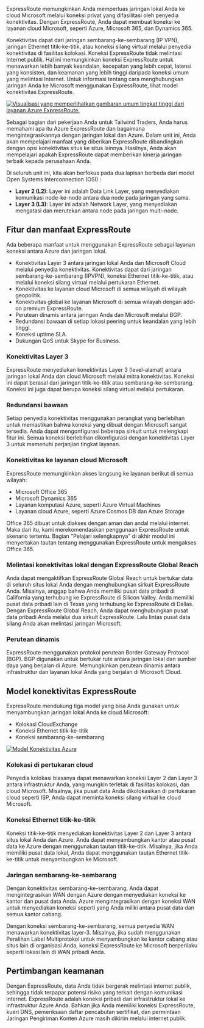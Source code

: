 ExpressRoute memungkinkan Anda memperluas jaringan lokal Anda ke cloud Microsoft melalui koneksi privat yang difasilitasi oleh penyedia konektivitas. Dengan ExpressRoute, Anda dapat membuat koneksi ke layanan cloud Microsoft, seperti Azure, Microsoft 365, dan Dynamics 365.

Konektivitas dapat dari jaringan sembarang-ke-sembarang (IP VPN), jaringan Ethernet titik-ke-titik, atau koneksi silang virtual melalui penyedia konektivitas di fasilitas kolokasi. Koneksi ExpressRoute tidak melintasi Internet publik. Hal ini memungkinkan koneksi ExpressRoute untuk menawarkan lebih banyak keandalan, kecepatan yang lebih cepat, latensi yang konsisten, dan keamanan yang lebih tinggi daripada koneksi umum yang melintasi Internet. Untuk informasi tentang cara menghubungkan jaringan Anda ke Microsoft menggunakan ExpressRoute, lihat model konektivitas ExpressRoute.

[![Visualisasi yang memperlihatkan gambaran umum tingkat tinggi dari layanan Azure ExpressRoute.](../media/azure-expressroute-overview.png)](../media/azure-expressroute-overview-expanded.png#lightbox)

Sebagai bagian dari pekerjaan Anda untuk Tailwind Traders, Anda harus memahami apa itu Azure ExpressRoute dan bagaimana mengintegrasikannya dengan jaringan lokal dan Azure. Dalam unit ini, Anda akan mempelajari manfaat yang diberikan ExpressRoute dibandingkan dengan opsi konektivitas situs ke situs lainnya. Hasilnya, Anda akan mempelajari apakah ExpressRoute dapat memberikan kinerja jaringan terbaik kepada perusahaan Anda.

Di seluruh unit ini, kita akan berfokus pada dua lapisan berbeda dari model Open Systems Interconnection (OSI) :

- **Layer 2 (L2)**: Layer ini adalah Data Link Layer, yang menyediakan komunikasi node-ke-node antara dua node pada jaringan yang sama.
- **Layer 3 (L3)**: Layer ini adalah Network Layer, yang menyediakan mengatasi dan merutekan antara node pada jaringan multi-node.

## <a name="features-and-benefits-of-expressroute"></a>Fitur dan manfaat ExpressRoute

Ada beberapa manfaat untuk menggunakan ExpressRoute sebagai layanan koneksi antara Azure dan jaringan lokal.
- Konektivitas Layer 3 antara jaringan lokal Anda dan Microsoft Cloud melalui penyedia konektivitas. Konektivitas dapat dari jaringan sembarang-ke-sembarang (IPVPN), koneksi Ethernet titik-ke-titik, atau melalui koneksi silang virtual melalui pertukaran Ethernet.
- Konektivitas ke layanan cloud Microsoft di semua wilayah di wilayah geopolitik.
- Konektivitas global ke layanan Microsoft di semua wilayah dengan add-on premium ExpressRoute.
- Perutean dinamis antara jaringan Anda dan Microsoft melalui BGP.
- Redundansi bawaan di setiap lokasi peering untuk keandalan yang lebih tinggi.
- Koneksi uptime SLA.
- Dukungan QoS untuk Skype for Business.

### <a name="layer-3-connectivity"></a>Konektivitas Layer 3

ExpressRoute menyediakan konektivitas Layer 3 (level-alamat) antara jaringan lokal Anda dan cloud Microsoft melalui mitra konektivitas. Koneksi ini dapat berasal dari jaringan titik-ke-titik atau sembarang-ke-sembarang. Koneksi ini juga dapat berupa koneksi silang virtual melalui pertukaran.

### <a name="built-in-redundancy"></a>Redundansi bawaan

Setiap penyedia konektivitas menggunakan perangkat yang berlebihan untuk memastikan bahwa koneksi yang dibuat dengan Microsoft sangat tersedia. Anda dapat mengonfigurasi beberapa sirkuit untuk melengkapi fitur ini. Semua koneksi berlebihan dikonfigurasi dengan konektivitas Layer 3 untuk memenuhi perjanjian tingkat layanan.

### <a name="connectivity-to-microsoft-cloud-services"></a>Konektivitas ke layanan cloud Microsoft

ExpressRoute memungkinkan akses langsung ke layanan berikut di semua wilayah:

- Microsoft Office 365
- Microsoft Dynamics 365
- Layanan komputasi Azure, seperti Azure Virtual Machines
- Layanan cloud Azure, seperti Azure Cosmos DB dan Azure Storage

Office 365 dibuat untuk diakses dengan aman dan andal melalui internet. Maka dari itu, kami merekomendasikan penggunaan ExpressRoute untuk skenario tertentu. Bagian "Pelajari selengkapnya" di akhir modul ini menyertakan tautan tentang menggunakan ExpressRoute untuk mengakses Office 365.

### <a name="across-on-premises-connectivity-with-expressroute-global-reach"></a>Melintasi konektivitas lokal dengan ExpressRoute Global Reach

Anda dapat mengaktifkan ExpressRoute Global Reach untuk bertukar data di seluruh situs lokal Anda dengan menghubungkan sirkuit ExpressRoute Anda. Misalnya, anggap bahwa Anda memiliki pusat data pribadi di California yang terhubung ke ExpressRoute di Silicon Valley. Anda memiliki pusat data pribadi lain di Texas yang terhubung ke ExpressRoute di Dallas. Dengan ExpressRoute Global Reach, Anda dapat menghubungkan pusat data pribadi Anda melalui dua sirkuit ExpressRoute. Lalu lintas pusat data silang Anda akan melintasi jaringan Microsoft.

### <a name="dynamic-routing"></a>Perutean dinamis

ExpressRoute menggunakan protokol perutean Border Gateway Protocol (BGP). BGP digunakan untuk bertukar rute antara jaringan lokal dan sumber daya yang berjalan di Azure. Memungkinkan perutean dinamis antara infrastruktur dan layanan lokal Anda yang berjalan di Microsoft Cloud.

## <a name="expressroute-connectivity-models"></a>Model konektivitas ExpressRoute

ExpressRoute mendukung tiga model yang bisa Anda gunakan untuk menyambungkan jaringan lokal Anda ke cloud Microsoft:

- Kolokasi CloudExchange
- Koneksi Ethernet titik-ke-titik
- Koneksi sembarang-ke-sembarang

[![Model Konektivitas Azure](../media/azure-connectivity-models.png)](../media/azure-connectivity-models-expanded.png#lightbox)

### <a name="colocation-at-a-cloud-exchange"></a>Kolokasi di pertukaran cloud

Penyedia kolokasi biasanya dapat menawarkan koneksi Layer 2 dan Layer 3 antara infrastruktur Anda, yang mungkin terletak di fasilitas kolokasi, dan cloud Microsoft. Misalnya, jika pusat data Anda dikolokasikan di pertukaran cloud seperti ISP, Anda dapat meminta koneksi silang virtual ke cloud Microsoft.

### <a name="point-to-point-ethernet-connection"></a>Koneksi Ethernet titik-ke-titik

Koneksi titik-ke-titik menyediakan konektivitas Layer 2 dan Layer 3 antara situs lokal Anda dan Azure. Anda dapat menyambungkan kantor atau pusat data ke Azure dengan menggunakan tautan titik-ke-titik. Misalnya, jika Anda memiliki pusat data lokal, Anda dapat menggunakan tautan Ethernet titik-ke-titik untuk menyambungkan ke Microsoft.

### <a name="any-to-any-networks"></a>Jaringan sembarang-ke-sembarang

Dengan konektivitas sembarang-ke-sembarang, Anda dapat mengintegrasikan WAN dengan Azure dengan menyediakan koneksi ke kantor dan pusat data Anda. Azure mengintegrasikan dengan koneksi WAN untuk menyediakan koneksi seperti yang Anda miliki antara pusat data dan semua kantor cabang.

Dengan koneksi sembarang-ke-sembarang, semua penyedia WAN menawarkan konektivitas layer-3. Misalnya, jika sudah menggunakan Peralihan Label Multiprotokol untuk menyambungkan ke kantor cabang atau situs lain di organisasi Anda, koneksi ExpressRoute ke Microsoft berperilaku seperti lokasi lain di WAN pribadi Anda.

## <a name="security-considerations"></a>Pertimbangan keamanan

Dengan ExpressRoute, data Anda tidak bergerak melintasi internet publik, sehingga tidak terpapar potensi risiko yang terkait dengan komunikasi internet. ExpressRoute adalah koneksi pribadi dari infrastruktur lokal ke infrastruktur Azure Anda. Bahkan jika Anda memiliki koneksi ExpressRoute, kueri DNS, pemeriksaan daftar pencabutan sertifikat, dan permintaan Jaringan Pengiriman Konten Azure masih dikirim melalui internet publik.
